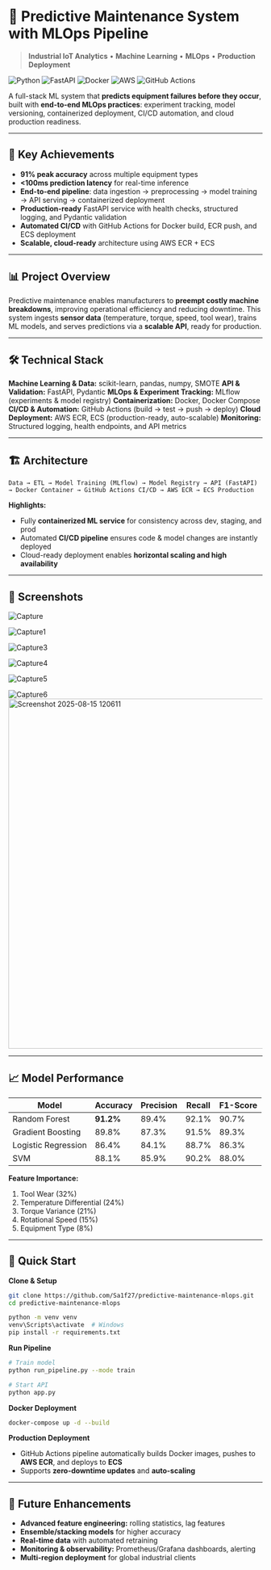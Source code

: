 

# 🔧 Predictive Maintenance System with MLOps Pipeline

> **Industrial IoT Analytics** • **Machine Learning** • **MLOps** • **Production Deployment**

![Python](https://img.shields.io/badge/Python-3.11-blue?logo=python) 
![FastAPI](https://img.shields.io/badge/FastAPI-0.100.0-green?logo=fastapi) 
![Docker](https://img.shields.io/badge/Docker-24.0-blue?logo=docker) 
![AWS](https://img.shields.io/badge/AWS-ECS-orange?logo=amazon-aws) 
![GitHub Actions](https://img.shields.io/badge/GitHub_Actions-2.5-blue?logo=githubactions)


A full-stack ML system that **predicts equipment failures before they occur**, built with **end-to-end MLOps practices**: experiment tracking, model versioning, containerized deployment, CI/CD automation, and cloud production readiness.

---

## 🎯 Key Achievements

* **91% peak accuracy** across multiple equipment types
* **<100ms prediction latency** for real-time inference
* **End-to-end pipeline**: data ingestion → preprocessing → model training → API serving → containerized deployment
* **Production-ready** FastAPI service with health checks, structured logging, and Pydantic validation
* **Automated CI/CD** with GitHub Actions for Docker build, ECR push, and ECS deployment
* **Scalable, cloud-ready** architecture using AWS ECR + ECS

---

## 📊 Project Overview

Predictive maintenance enables manufacturers to **preempt costly machine breakdowns**, improving operational efficiency and reducing downtime.
This system ingests **sensor data** (temperature, torque, speed, tool wear), trains ML models, and serves predictions via a **scalable API**, ready for production.

---

## 🛠 Technical Stack

**Machine Learning & Data:** scikit-learn, pandas, numpy, SMOTE
**API & Validation:** FastAPI, Pydantic
**MLOps & Experiment Tracking:** MLflow (experiments & model registry)
**Containerization:** Docker, Docker Compose
**CI/CD & Automation:** GitHub Actions (build → test → push → deploy)
**Cloud Deployment:** AWS ECR, ECS (production-ready, auto-scalable)
**Monitoring:** Structured logging, health endpoints, and API metrics

---

## 🏗 Architecture

```
Data → ETL → Model Training (MLflow) → Model Registry → API (FastAPI) 
→ Docker Container → GitHub Actions CI/CD → AWS ECR → ECS Production
```

**Highlights:**

* Fully **containerized ML service** for consistency across dev, staging, and prod
* Automated **CI/CD pipeline** ensures code & model changes are instantly deployed
* Cloud-ready deployment enables **horizontal scaling and high availability**

---

## 📸 Screenshots

![Capture](https://github.com/user-attachments/assets/b5ea1ab5-03d2-44e6-8820-187a19caeaef)

![Capture1](https://github.com/user-attachments/assets/f26830f7-deff-475a-bfeb-f62a10ef6608)

![Capture3](https://github.com/user-attachments/assets/31c9f394-42b5-43dd-a88c-2dd433af423d)

![Capture4](https://github.com/user-attachments/assets/d0772238-2de6-4264-ac18-958c9dec3bc4)

![Capture5](https://github.com/user-attachments/assets/9dbe47c1-21b9-4ef9-8144-6cafc4130858)

![Capture6](https://github.com/user-attachments/assets/6bc82e51-f6ae-40f0-b5e4-0aeee2da48ce) <img width="1878" height="693" alt="Screenshot 2025-08-15 120611" src="https://github.com/user-attachments/assets/afe3a0b4-9599-4a5a-8eb8-fd2dac558420" />

---

## 📈 Model Performance

| Model               | Accuracy  | Precision | Recall | F1-Score |
| ------------------- | --------- | --------- | ------ | -------- |
| Random Forest       | **91.2%** | 89.4%     | 92.1%  | 90.7%    |
| Gradient Boosting   | 89.8%     | 87.3%     | 91.5%  | 89.3%    |
| Logistic Regression | 86.4%     | 84.1%     | 88.7%  | 86.3%    |
| SVM                 | 88.1%     | 85.9%     | 90.2%  | 88.0%    |

**Feature Importance:**

1. Tool Wear (32%)
2. Temperature Differential (24%)
3. Torque Variance (21%)
4. Rotational Speed (15%)
5. Equipment Type (8%)

---

## 🚀 Quick Start

**Clone & Setup**

```bash
git clone https://github.com/Sa1f27/predictive-maintenance-mlops.git
cd predictive-maintenance-mlops

python -m venv venv
venv\Scripts\activate  # Windows
pip install -r requirements.txt
```

**Run Pipeline**

```bash
# Train model
python run_pipeline.py --mode train

# Start API
python app.py
```

**Docker Deployment**

```bash
docker-compose up -d --build
```

**Production Deployment**

* GitHub Actions pipeline automatically builds Docker images, pushes to **AWS ECR**, and deploys to **ECS**
* Supports **zero-downtime updates** and **auto-scaling**

---

## 🔮 Future Enhancements

* **Advanced feature engineering:** rolling statistics, lag features
* **Ensemble/stacking models** for higher accuracy
* **Real-time data** with automated retraining
* **Monitoring & observability:** Prometheus/Grafana dashboards, alerting
* **Multi-region deployment** for global industrial clients
